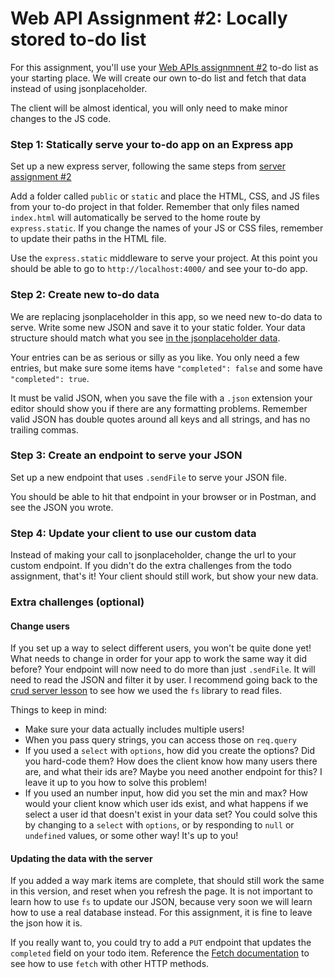 # Web API Assignment #2: Locally stored to-do list

For this assignment, you'll use your [Web APIs assignmnent #2](../../3-web-apis/assignments/web-assignment-2.md) to-do list as your starting place. We will create our own to-do list and fetch that data instead of using jsonplaceholder.

The client will be almost identical, you will only need to make minor changes to the JS code.

### Step 1: Statically serve your to-do app on an Express app

Set up a new express server, following the same steps from [server assignment #2](./server-assignment-2.md)

Add a folder called `public` or `static` and place the HTML, CSS, and JS files from your to-do project in that folder. Remember that only files named `index.html` will automatically be served to the home route by `express.static`. If you change the names of your JS or CSS files, remember to update their paths in the HTML file.

Use the `express.static` middleware to serve your project. At this point you should be able to go to `http://localhost:4000/` and see your to-do app.

### Step 2: Create new to-do data

We are replacing jsonplaceholder in this app, so we need new to-do data to serve. Write some new JSON and save it to your static folder. Your data structure should match what you see [in the jsonplaceholder data](https://jsonplaceholder.typicode.com/todos?userId=1).

Your entries can be as serious or silly as you like. You only need a few entries, but make sure some items have `"completed": false` and some have `"completed": true`.

It must be valid JSON, when you save the file with a `.json` extension your editor should show you if there are any formatting problems. Remember valid JSON has double quotes around all keys and all strings, and has no trailing commas.

### Step 3: Create an endpoint to serve your JSON

Set up a new endpoint that uses `.sendFile` to serve your JSON file.

You should be able to hit that endpoint in your browser or in Postman, and see the JSON you wrote.

### Step 4: Update your client to use our custom data

Instead of making your call to jsonplaceholder, change the url to your custom endpoint. If you didn't do the extra challenges from the todo assignment, that's it! Your client should still work, but show your new data.

### Extra challenges (optional)

#### Change users

If you set up a way to select different users, you won't be quite done yet! What needs to change in order for your app to work the same way it did before? Your endpoint will now need to do more than just `.sendFile`. It will need to read the JSON and filter it by user. I recommend going back to the [crud server lesson]('../../../crud-server/app.js') to see how we used the `fs` library to read files.

Things to keep in mind:

- Make sure your data actually includes multiple users!
- When you pass query strings, you can access those on `req.query`
- If you used a `select` with `options`, how did you create the options? Did you hard-code them? How does the client know how many users there are, and what their ids are? Maybe you need another endpoint for this? I leave it up to you how to solve this problem!
- If you used an number input, how did you set the min and max? How would your client know which user ids exist, and what happens if we select a user id that doesn't exist in your data set? You could solve this by changing to a `select` with `options`, or by responding to `null` or `undefined` values, or some other way! It's up to you!

#### Updating the data with the server

If you added a way mark items are complete, that should still work the same in this version, and reset when you refresh the page. It is not important to learn how to use `fs` to update our JSON, because very soon we will learn how to use a real database instead. For this assignment, it is fine to leave the json how it is.

If you really want to, you could try to add a `PUT` endpoint that updates the `completed` field on your todo item. Reference the [Fetch documentation](https://developer.mozilla.org/en-US/docs/Web/API/Fetch_API/Using_Fetch?utm_medium=firefox-desktop&utm_source=firefox-suggest&utm_campaign=firefox-mdn-web-docs-suggestion-experiment&utm_content=treatment#setting_the_method) to see how to use `fetch` with other HTTP methods.
